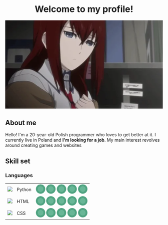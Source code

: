 <h1 align="center">Welcome to my profile!</h1>
<div align="center">
    <img width="1000" src="./content/banner.webp"/>
</div>
<h2>About me</h2>
<p>
    Hello! I'm a 20-year-old Polish programmer who loves to get better at it. I currently live in Poland and <b>I'm looking for a job</b>.
    My main interest revolves around creating games and websites
</p>
<h2>Skill set</h2>
<h3>Languages</h3>
<table>
    <tr>
        <td><img width="55" src="https://raw.githubusercontent.com/gilbarbara/logos/master/logos/python.svg"/></td>
        <td>Python</td>
        <td>
            <img width="30" src="./content/rating-filled.png"/>
            <img width="30" src="./content/rating-filled.png"/>
            <img width="30" src="./content/rating-filled.png"/>
            <img width="30" src="./content/rating-filled.png"/>
            <img width="30" src="./content/rating-filled.png"/>
        </td>
    </tr>
    <tr>
        <td><img width="55" src="https://raw.githubusercontent.com/gilbarbara/logos/master/logos/html-5.svg"/></td>
        <td>HTML</td>
        <td>
            <img width="30" src="./content/rating-filled.png"/>
            <img width="30" src="./content/rating-filled.png"/>
            <img width="30" src="./content/rating-filled.png"/>
            <img width="30" src="./content/rating-filled.png"/>
            <img width="30" src="./content/rating-filled.png"/>
        </td>
    </tr>
    <tr>
        <td><img width="55" src="https://raw.githubusercontent.com/gilbarbara/logos/master/logos/css-3.svg"/></td>
        <td>CSS</td>
        <td>
            <img width="30" src="./content/rating-filled.png"/>
            <img width="30" src="./content/rating-filled.png"/>
            <img width="30" src="./content/rating-filled.png"/>
            <img width="30" src="./content/rating-filled.png"/>
            <img width="30" src="./content/rating-filled.png"/>
        </td>
    </tr>
<!--     <tr>
        <td><img width="55" src="https://raw.githubusercontent.com/gilbarbara/logos/master/logos/sqlite.svg"/></td>
        <td>SQL</td>
        <td>
            <img width="30" src="./content/rating-filled.png"/>
            <img width="30" src="./content/rating-filled.png"/>
            <img width="30" src="./content/rating-filled.png"/>
            <img width="30" src="./content/rating-filled.png"/>
            <img width="30" src="./content/rating-filled.png"/>
        </td>
    </tr> -->
</table>
<p>
    

</p>

<!--
**ThePanToster/ThePanToster** is a ✨ _special_ ✨ repository because its `README.md` (this file) appears on your GitHub profile.

Here are some ideas to get you started:

- 🔭 I’m currently working on ...
- 🌱 I’m currently learning ...
- 👯 I’m looking to collaborate on ...
- 🤔 I’m looking for help with ...
- 💬 Ask me about ...
- 📫 How to reach me: ...
- 😄 Pronouns: ...
- ⚡ Fun fact: ...
-->
